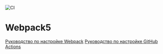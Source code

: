 
![CI](https://github.com/ZavyalovAndrei/env/actions/workflows/web.yml/badge.svg)


# Webpack5

[Руководство по настройке Webpack](https://webpack.js.org/guides/)
[Руководство по настройке GitHub Actions](https://docs.github.com/en/actions/quickstart)
